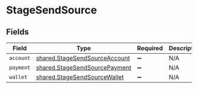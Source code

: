 # StageSendSource


## Fields

| Field                                                                                 | Type                                                                                  | Required                                                                              | Description                                                                           |
| ------------------------------------------------------------------------------------- | ------------------------------------------------------------------------------------- | ------------------------------------------------------------------------------------- | ------------------------------------------------------------------------------------- |
| `account`                                                                             | [shared.StageSendSourceAccount](../../../sdk/models/shared/stagesendsourceaccount.md) | :heavy_minus_sign:                                                                    | N/A                                                                                   |
| `payment`                                                                             | [shared.StageSendSourcePayment](../../../sdk/models/shared/stagesendsourcepayment.md) | :heavy_minus_sign:                                                                    | N/A                                                                                   |
| `wallet`                                                                              | [shared.StageSendSourceWallet](../../../sdk/models/shared/stagesendsourcewallet.md)   | :heavy_minus_sign:                                                                    | N/A                                                                                   |